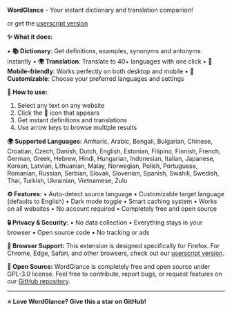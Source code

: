 **WordGlance** - Your instant dictionary and translation companion!

or get the [userscript version](https://github.com/ShrekBytes/WordGlance)

**✨ What it does:**

• **📚 Dictionary**: Get definitions, examples, synonyms and antonyms instantly
• **🌍 Translation**: Translate to 40+ languages with one click
• **📱 Mobile-friendly**: Works perfectly on both desktop and mobile
• **🔧 Customizable**: Choose your preferred languages and settings

**🚀 How to use:**

1. Select any text on any website
2. Click the 📖 icon that appears
3. Get instant definitions and translations
4. Use arrow keys to browse multiple results

**🌍 Supported Languages:**
Amharic, Arabic, Bengali, Bulgarian, Chinese, Croatian, Czech, Danish, Dutch, English, Estonian, Filipino, Finnish, French, German, Greek, Hebrew, Hindi, Hungarian, Indonesian, Italian, Japanese, Korean, Latvian, Lithuanian, Malay, Norwegian, Polish, Portuguese, Romanian, Russian, Serbian, Slovak, Slovenian, Spanish, Swahili, Swedish, Thai, Turkish, Ukrainian, Vietnamese, Zulu

**⚙️ Features:**
• Auto-detect source language
• Customizable target language (defaults to English)
• Dark mode toggle
• Smart caching system
• Works on all websites
• No account required
• Completely free and open source

**🔒 Privacy & Security:**
• No data collection
• Everything stays in your browser
• Open source code
• No tracking or ads

**📱 Browser Support:**
This extension is designed specifically for Firefox. For Chrome, Edge, Safari, and other browsers, check out our [userscript version](https://github.com/ShrekBytes/WordGlance).

**🌟 Open Source:**
WordGlance is completely free and open source under GPL-3.0 license. Feel free to contribute, report bugs, or request features on our [GitHub repository](https://github.com/ShrekBytes/wordglance-extension).

---

**⭐ Love WordGlance? Give this a star on GitHub!**